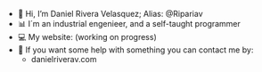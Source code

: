 - 👋 Hi, I’m Daniel Rivera Velasquez; Alias: @Ripariav
- 📊 I´m an industrial engenieer, and a self-taught programmer
- 💻 My website: (working on progress)
- 📡 If you want some help with something you can contact me by:
    - danielriverav.com

<!---
Ripariav/Ripariav is a ✨ special ✨ repository because its `README.md` (this file) appears on your GitHub profile.
You can click the Preview link to take a look at your changes.
--->
